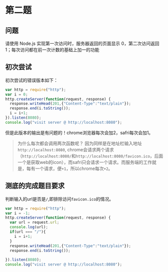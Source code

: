 # 第二题

## 问题

请使用 Node.js 实现第一次访问时，服务器返回的页面显示 0，第二次访问返回 1；每次访问都在前一次计数的基础上加一的功能

## 初次尝试

初次尝试的错误版本如下：

```javascript
var http = require("http");
var i = 0;
http.createServer(function(request, response) {
  response.writeHead(201,{"Content-Type":"text/plain"});
  response.end(i.toString());
  i = i+1;
}).listen(8080);
console.log("visit server @ http://localhost:8080");
```

但是此版本的输出是有问题的！chrome浏览器每次会加2，safri每次会加1。

> 为什么每次都会调用两次函数呢？
> 因为同样是在地址栏输入地址 `http://localhost:8080`, chrome会请求两个请求（`http://localhost:8080/`和`http://localhost:8080/favicon.ico`，后面一个是获取web的icon），而safri只会请求一个请求。而服务端的工作就是，每有一个请求，便`+1`，所以chrome每次`+2`。

## 测底的完成题目要求

判断输入的url是否是`/`,即排除访问`favicon.ico`的情况。

```javascript
var http = require("http");
var i = -1;
http.createServer(function(request, response) {
  var url = request.url;
  console.log(url);
  if(url === "/"){
  	i = i+1;
  }
  response.writeHead(201,{"Content-Type":"text/plain"});
  response.end(i.toString());
  
}).listen(8080);
console.log("visit server @ http://localhost:8080");

```
